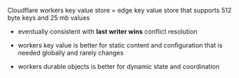 Cloudflare workers key value store = edge key value store that supports 512 byte keys and 25 mb values

- eventually consistent with **last writer wins** conflict resolution

- workers key value is better for static content and configuration that is needed globally and rarely changes
- workers durable objects is better for dynamic state and coordination
